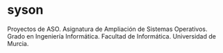 # syson
Proyectos de ASO. Asignatura de Ampliación de Sistemas Operativos. Grado en Ingeniería Informática. Facultad de Informática. Universidad de Murcia.
